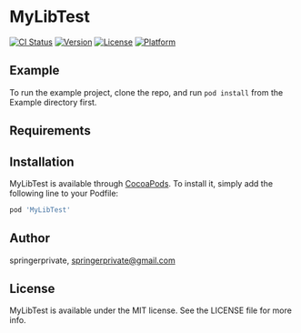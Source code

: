 # MyLibTest

[![CI Status](https://img.shields.io/travis/springerprivate/MyLibTest.svg?style=flat)](https://travis-ci.org/springerprivate/MyLibTest)
[![Version](https://img.shields.io/cocoapods/v/MyLibTest.svg?style=flat)](https://cocoapods.org/pods/MyLibTest)
[![License](https://img.shields.io/cocoapods/l/MyLibTest.svg?style=flat)](https://cocoapods.org/pods/MyLibTest)
[![Platform](https://img.shields.io/cocoapods/p/MyLibTest.svg?style=flat)](https://cocoapods.org/pods/MyLibTest)

## Example

To run the example project, clone the repo, and run `pod install` from the Example directory first.

## Requirements

## Installation

MyLibTest is available through [CocoaPods](https://cocoapods.org). To install
it, simply add the following line to your Podfile:

```ruby
pod 'MyLibTest'
```

## Author

springerprivate, springerprivate@gmail.com

## License

MyLibTest is available under the MIT license. See the LICENSE file for more info.
